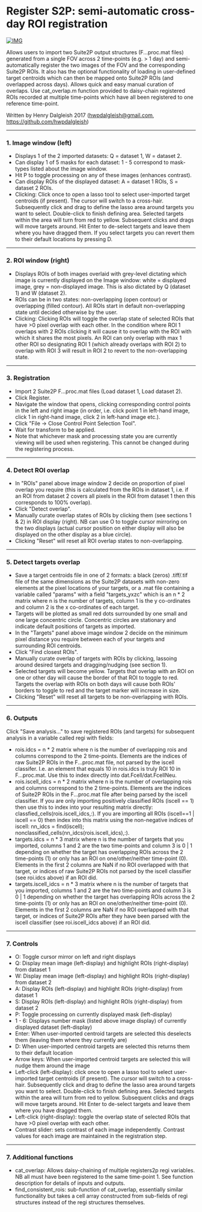 # Register S2P: semi-automatic cross-day ROI registration #

[![IMG](https://img.youtube.com/vi/AwVYeyh2O6A/0.jpg)](https://youtu.be/AwVYeyh2O6A)

Allows users to import two Suite2P output structures (F...proc.mat files) generated from a single FOV across 2 time-points (e.g. > 1 day) and semi-automatically register the two images of the FOV and the corresponding Suite2P ROIs. It also has the optional functionality of loading in user-defined target centroids which can then be mapped onto Suite2P ROIs (and overlapped across days). Allows quick and easy manual curation of overlaps. Use cat_overlap.m function provided to daisy-chain registered ROIs recorded at multiple time-points which have all been registered to one reference time-point.

Written by Henry Dalgleish 2017 (hwpdalgleish@gmail.com, https://github.com/hwpdalgleish)

---

### 1. Image window (left) ###
- Displays 1 of the 2 imported datasets: Q = dataset 1, W = dataset 2.
- Can display 1 of 5 masks for each dataset: 1 - 5 correspond to mask-types listed about the image window.
- Hit P to toggle processing on any of these images (enhances contrast).
- Can display ROIs of the displayed dataset: A = dataset 1 ROIs, S = dataset 2 ROIs.
- Clicking: Click once to open a lasso tool to select user-imported target centroids (if present). The cursor will switch to a cross-hair. Subsequently click and drag to define the lasso area around targets you want to select. Double-click to finish defining area. Selected targets within the area will turn from red to yellow. Subsequent clicks and drags will move targets around. Hit Enter to de-select targets and leave them where you have dragged them. If you select targets you can revert them to their default locations by pressing D.
---

### 2. ROI window (right) ###
- Displays ROIs of both images overlaid with grey-level dictating which image is currently displayed on the Image window: white = displayed image, grey = non-displayed image. This is also dictated by Q (dataset 1) and W (dataset 2).
- ROIs can be in two states: non-overlapping (open contour) or overlapping (filled contour). All ROIs start in default non-overlapping state until decided otherwise by the user.
- Clicking: Clicking ROIs will toggle the overlap state of selected ROIs that have >0 pixel overlap with each other. In the condition where ROI 1 overlaps with 2 ROIs clicking it will cause it to overlap with the ROI with which it shares the most pixels. An ROI can only overlap with max 1 other ROI so designating ROI 1 (which already overlaps with ROI 2) to overlap with ROI 3 will result in ROI 2 to revert to the non-overlapping state.
---

### 3. Registration ###
- Import 2 Suite2P F...proc.mat files  (Load dataset 1, Load dataset 2).
- Click Register.
- Navigate the window that opens, clicking corresponding control points in the left and right image (in order, i.e. click point 1 in left-hand image, click 1 in right-hand image, click 2 in left-hand image etc.).
- Click "File -> Close Control Point Selection Tool".
- Wait for transform to be applied.
- Note that whichever mask and processing state you are currently viewing will be used when registering. This cannot be changed during the registering process.
---

### 4. Detect ROI overlap ###
- In "ROIs" panel above image window 2 decide on proportion of pixel overlap you require (this is calculated from the ROIs in dataset 1, i.e. if an ROI from dataset 2 covers all pixels in the ROI from dataset 1 then this corresponds to 100% overlap).
- Click "Detect overlap".
- Manually curate overlap states of ROIs by clicking them (see sections 1 & 2) in ROI display (right). NB can use O to toggle cursor mirroring on the two displays (actual cursor position on either display will also be displayed on the other display as a blue circle).
- Clicking "Reset" will reset all ROI overlap states to non-overlapping.
---

### 5. Detect targets overlap ###
- Save a target centroids file in one of 2 formats: a black (zeros) .tiff/.tif file of the same dimensions as the Suite2P datasets with non-zero elements at the pixel locations of your targets, or a .mat file containing a variable called "params" with a field "targets_yxzc" which is an n * 2 matrix where n is the number of targets, column 1 is the y co-ordinates and column 2 is the x co-ordinates of each target.
- Targets will be plotted as small red dots surrounded by one small and one large concentric circle. Concentric circles are stationary and indicate default positions of targets as imported.
- In the "Targets" panel above image window 2 decide on the minimum pixel distance you require between each of your targets and surrounding ROI centroids.
- Click "Find closest ROIs".
- Manually curate overlap of targets with ROIs by clicking, lassoing around desired targets and dragging/nudging (see section 1).
- Selected targets will become yellow. Targets that overlap with an ROI on one or other day will cause the border of that ROI to toggle to red. Targets the overlap with ROIs on both days will cause both ROIs' borders to toggle to red and the target marker will increase in size.
- Clicking "Reset" will reset all targets to be non-overlapping with ROIs.
---

### 6. Outputs ###
Click "Save analysis..." to save registered ROIs (and targets) for subsequent analysis in a variable called regi with fields:
- rois.idcs = n * 2 matrix where n is the number of overlapping rois and columns correspond to the 2 time-points. Elements are the indices of raw Suite2P ROIs in the F...proc.mat file, not parsed by the iscell classifer. I.e. an element that equals 10 in rois.idcs is truly ROI 10 in F...proc.mat. Use this to index directly into dat.Fcell/dat.FcellNeu.
- rois.iscell_idcs = n * 2 matrix where n is the number of overlapping rois and columns correspond to the 2 time-points. Elements are the indices of Suite2P ROIs in the F...proc.mat file after being parsed by the iscell classifier. If you are only importing positively classified ROIs (iscell == 1) then use this to index into your resulting matrix directly: classfied_cells(rois.iscell_idcs,:). If you are importing all ROIs (iscell==1 | iscell == 0) then index into this matrix using the non-negative indices of iscell: nn_idcs = find(iscell); nonclassified_cells(nn_idcs(rois.iscell_idcs),:).
- targets.idcs = n * 3 matrix where n is the number of targets that you imported, columns 1 and 2 are the two time-points and column 3 is 0 | 1 depending on whether the target has overlapping ROIs across the 2 time-points (1) or only has an ROI on one/other/neither time-point (0). Elements in the first 2 columns are NaN if no ROI overlapped with that target, or indices of raw Suite2P ROIs not parsed by the iscell classifier (see roi.idcs above) if an ROI did.
- targets.iscell_idcs = n * 3 matrix where n is the number of targets that you imported, columns 1 and 2 are the two time-points and column 3 is 0 | 1 depending on whether the target has overlapping ROIs across the 2 time-points (1) or only has an ROI on one/other/neither time-point (0). Elements in the first 2 columns are NaN if no ROI overlapped with that target, or indices of Suite2P ROIs after they have been parsed with the iscell classifier (see roi.iscell_idcs above) if an ROI did.
---

### 7. Controls ###
- O: Toggle cursor mirror on left and right displays
- Q: Display mean image (left-display) and highlight ROIs (right-display) from dataset 1
- W: Display mean image (left-display) and highlight ROIs (right-display) from dataset 2 
- A: Display ROIs (left-display) and highlight ROIs (right-display) from dataset 1
- S: Display ROIs (left-display) and highlight ROIs (right-display) from dataset 2 
- P: Toggle processing on currently displayed mask (left-display)
- 1 - 6: Displays number mask (listed above image display) of currently displayed dataset (left-display)
- Enter: When user-imported centroid targets are selected this deselects them (leaving them where they currently are)
- D: When user-imported centroid targets are selected this returns them to their default location
- Arrow keys: When user-imported centroid targets are selected this will nudge them around the image
- Left-click (left-display): click once to open a lasso tool to select user-imported target centroids (if present). The cursor will switch to a cross-hair. Subsequently click and drag to define the lasso area around targets you want to select. Double-click to finish defining area. Selected targets within the area will turn from red to yellow. Subsequent clicks and drags will move targets around. Hit Enter to de-select targets and leave them where you have dragged them.
- Left-click (right-display): toggle the overlap state of selected ROIs that have >0 pixel overlap with each other.
- Contrast slider: sets contrast of each image independently. Contrast values for each image are maintained in the registration step.
---

### 7. Additional functions ###
- cat_overlap: Allows daisy-chaining of multiple registers2p regi variables. NB all must have been registered to the same time-point 1. See function description for details of inputs and outputs.
- find_consistent_rois: sub-function of cat_overlap, essentially similar functionality but takes a cell array constructed from sub-fields of regi structures instead of the regi structures themselves.
